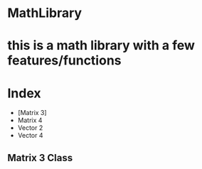 # MathLibrary

<h1>this is a math library with a few features/functions</h1>



<h1>Index</h1>

<ul>
<li>[Matrix 3]</li href=m3>
<li>Matrix 4</li>
<li>Vector 2</li>
<li>Vector 4</li>
</ul>




<h2>Matrix 3 Class<h2 {#m3}>

